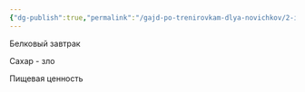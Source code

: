 ```yaml
---
{"dg-publish":true,"permalink":"/gajd-po-trenirovkam-dlya-novichkov/2-instrumenty/5-pitanie/"}
---
```





Белковый завтрак

Сахар - зло

Пищевая ценность